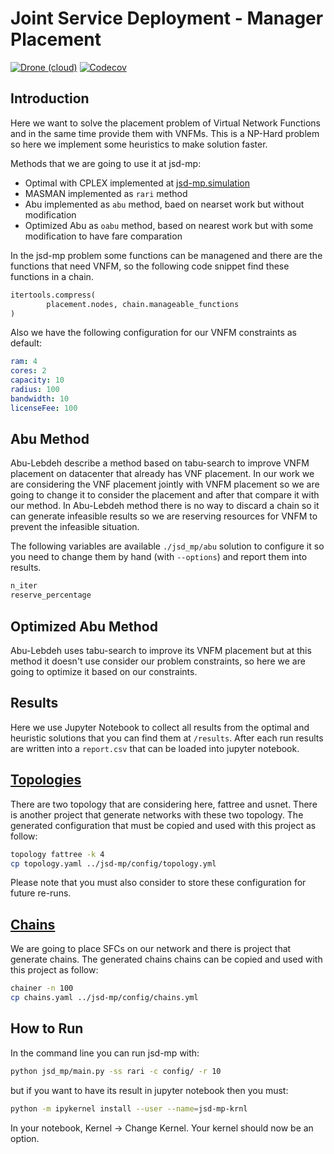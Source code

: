 # Joint Service Deployment - Manager Placement

[![Drone (cloud)](https://img.shields.io/drone/build/reinnet/jsd-mp.svg?style=flat-square&logo=drone)](https://cloud.drone.io/reinnet/jsd-mp)
[![Codecov](https://img.shields.io/codecov/c/gh/reinnet/jsd-mp?logo=codecov&style=flat-square)](https://codecov.io/gh/reinnet/jsd-mp)


## Introduction

Here we want to solve the placement problem of Virtual Network Functions and in the same time
provide them with VNFMs. This is a NP-Hard problem so here we implement some heuristics to make
solution faster.

Methods that we are going to use it at jsd-mp:

- Optimal with CPLEX implemented at [jsd-mp.simulation](https://github.com/reinnet/jsd-mp.simulation)
- MASMAN implemented as `rari` method
- Abu implemented as `abu` method, baed on nearset work but without modification
- Optimized Abu as `oabu` method, based on nearest work but with some modification to have fare comparation

In the jsd-mp problem some functions can be managened and there are the functions that need VNFM,
so the following code snippet find these functions in a chain.

```python
itertools.compress(
        placement.nodes, chain.manageable_functions
)
```

Also we have the following configuration for our VNFM constraints as default:

```yaml
ram: 4
cores: 2
capacity: 10
radius: 100
bandwidth: 10
licenseFee: 100
```

## Abu Method

Abu-Lebdeh describe a method based on tabu-search to improve VNFM placement on datacenter that already has VNF placement.
In our work we are considering the VNF placement jointly with VNFM placement so we are going to change it to consider the placement and after that compare it with our method.
In Abu-Lebdeh method there is no way to discard a chain so it can generate infeasible results so we are reserving resources for VNFM to prevent the infeasible situation.

The following variables are available `./jsd_mp/abu` solution to configure it so you need to change them by hand (with `--options`) and report them into results.

```python
n_iter
reserve_percentage
```

## Optimized Abu Method

Abu-Lebdeh uses tabu-search to improve its VNFM placement but at this method it doesn't use consider our problem constraints,
so here we are going to optimize it based on our constraints.

## Results

Here we use Jupyter Notebook to collect all results from the optimal and heuristic solutions that you can find them at `/results`.
After each run results are written into a `report.csv` that can be loaded into jupyter notebook.

## [Topologies](https://github.com/reinnet/topology)

There are two topology that are considering here, fattree and usnet. There is another project that generate networks with these two topology.
The generated configuration that must be copied and used with this project as follow:

```sh
topology fattree -k 4
cp topology.yaml ../jsd-mp/config/topology.yml
```

Please note that you must also consider to store these configuration for future re-runs.

## [Chains](https://github.com/reinnet/chainer)

We are going to place SFCs on our network and there is project that generate chains.
The generated chains chains can be copied and used with this project as follow:

```sh
chainer -n 100
cp chains.yaml ../jsd-mp/config/chains.yml
```

## How to Run

In the command line you can run jsd-mp with:

```sh
python jsd_mp/main.py -ss rari -c config/ -r 10
```

but if you want to have its result in jupyter notebook then you must:

```sh
python -m ipykernel install --user --name=jsd-mp-krnl
```

In your notebook, Kernel -> Change Kernel. Your kernel should now be an option.
